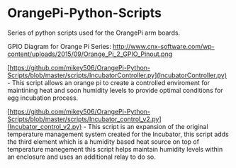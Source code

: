 # OrangePi-Python-Scripts
Series of python scripts used for the OrangePi arm boards.

GPIO Diagram for Orange Pi Series: http://www.cnx-software.com/wp-content/uploads/2015/09/Orange_Pi_2_GPIO_Pinout.png

[https://github.com/mikey506/OrangePi-Python-Scripts/blob/master/scripts/IncubatorController.py](IncubatorController.py) - This script allows an orange pi to create a controlled enviroment for maintining heat and soon humidity levels to provide optimal conditions for egg incubation process.

[https://github.com/mikey506/OrangePi-Python-Scripts/blob/master/scripts/Incubator_control_v2.py](Incubator_control_v2.py) - This script is an expansion of the original temperature management system created for the Incubator, this script adds the third element which is a humidity based heat source on top of temperature manegement this script helps maintain humidity levels within an enclosure and uses an additional relay to do so.



